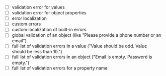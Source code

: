 - [ ] validation error for values
- [ ] validation error for object properties
- [ ] error localization
- [ ] custom errors
- [ ] custom localization of built-in errors
- [ ] global validation of an object (like "Please provide a phone number or an email")
- [ ] full list of validation errors in a value ("Value should be odd. Value should be less than 10.")
- [ ] full list of validation errors in an object ("Email is empty. Password is empty.")
- [ ] full list of validation errors for a property name
